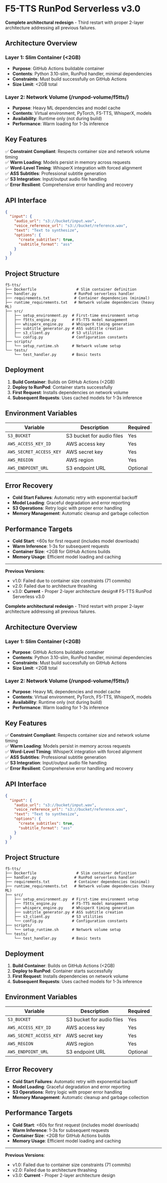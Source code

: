 # F5-TTS RunPod Serverless v3.0

**Complete architectural redesign** - Third restart with proper 2-layer architecture addressing all previous failures.

## Architecture Overview

### Layer 1: Slim Container (<2GB)
- **Purpose**: GitHub Actions buildable container
- **Contents**: Python 3.10-slim, RunPod handler, minimal dependencies
- **Constraints**: Must build successfully on GitHub Actions
- **Size Limit**: <2GB total

### Layer 2: Network Volume (/runpod-volume/f5tts/)
- **Purpose**: Heavy ML dependencies and model cache  
- **Contents**: Virtual environment, PyTorch, F5-TTS, WhisperX, models
- **Availability**: Runtime only (not during build)
- **Performance**: Warm loading for 1-3s inference

## Key Features

✅ **Constraint Compliant**: Respects container size and network volume timing  
✅ **Warm Loading**: Models persist in memory across requests  
✅ **Word-Level Timing**: WhisperX integration with forced alignment  
✅ **ASS Subtitles**: Professional subtitle generation  
✅ **S3 Integration**: Input/output audio file handling  
✅ **Error Resilient**: Comprehensive error handling and recovery  

## API Interface

```json
{
  "input": {
    "audio_url": "s3://bucket/input.wav",
    "voice_reference_url": "s3://bucket/reference.wav", 
    "text": "Text to synthesize",
    "options": {
      "create_subtitles": true,
      "subtitle_format": "ass"
    }
  }
}
```

## Project Structure

```
f5-tts/
├── Dockerfile                  # Slim container definition  
├── handler.py                 # RunPod serverless handler
├── requirements.txt           # Container dependencies (minimal)
├── runtime_requirements.txt   # Network volume dependencies (heavy ML)
├── src/
│   ├── setup_environment.py  # First-time environment setup
│   ├── f5tts_engine.py       # F5-TTS model management
│   ├── whisperx_engine.py    # WhisperX timing generation
│   ├── subtitle_generator.py # ASS subtitle creation
│   ├── s3_client.py          # S3 utilities  
│   └── config.py             # Configuration constants
├── scripts/
│   └── setup_runtime.sh      # Network volume setup
└── tests/
    └── test_handler.py       # Basic tests
```

## Deployment

1. **Build Container**: Builds on GitHub Actions (<2GB)
2. **Deploy to RunPod**: Container starts successfully  
3. **First Request**: Installs dependencies on network volume
4. **Subsequent Requests**: Uses cached models for 1-3s inference

## Environment Variables

| Variable | Description | Required |
|----------|-------------|----------|
| `S3_BUCKET` | S3 bucket for audio files | Yes |
| `AWS_ACCESS_KEY_ID` | AWS access key | Yes |
| `AWS_SECRET_ACCESS_KEY` | AWS secret key | Yes |
| `AWS_REGION` | AWS region | Yes |
| `AWS_ENDPOINT_URL` | S3 endpoint URL | Optional |

## Error Recovery

- **Cold Start Failures**: Automatic retry with exponential backoff
- **Model Loading**: Graceful degradation and error reporting  
- **S3 Operations**: Retry logic with proper error handling
- **Memory Management**: Automatic cleanup and garbage collection

## Performance Targets

- **Cold Start**: <60s for first request (includes model downloads)
- **Warm Inference**: 1-3s for subsequent requests
- **Container Size**: <2GB for GitHub Actions builds  
- **Memory Usage**: Efficient model loading and caching

---

**Previous Versions**: 
- v1.0: Failed due to container size constraints (71 commits)
- v2.0: Failed due to architecture thrashing  
- v3.0: **Current** - Proper 2-layer architecture design# F5-TTS RunPod Serverless v3.0

**Complete architectural redesign** - Third restart with proper 2-layer architecture addressing all previous failures.

## Architecture Overview

### Layer 1: Slim Container (<2GB)
- **Purpose**: GitHub Actions buildable container
- **Contents**: Python 3.10-slim, RunPod handler, minimal dependencies
- **Constraints**: Must build successfully on GitHub Actions
- **Size Limit**: <2GB total

### Layer 2: Network Volume (/runpod-volume/f5tts/)
- **Purpose**: Heavy ML dependencies and model cache  
- **Contents**: Virtual environment, PyTorch, F5-TTS, WhisperX, models
- **Availability**: Runtime only (not during build)
- **Performance**: Warm loading for 1-3s inference

## Key Features

✅ **Constraint Compliant**: Respects container size and network volume timing  
✅ **Warm Loading**: Models persist in memory across requests  
✅ **Word-Level Timing**: WhisperX integration with forced alignment  
✅ **ASS Subtitles**: Professional subtitle generation  
✅ **S3 Integration**: Input/output audio file handling  
✅ **Error Resilient**: Comprehensive error handling and recovery  

## API Interface

```json
{
  "input": {
    "audio_url": "s3://bucket/input.wav",
    "voice_reference_url": "s3://bucket/reference.wav", 
    "text": "Text to synthesize",
    "options": {
      "create_subtitles": true,
      "subtitle_format": "ass"
    }
  }
}
```

## Project Structure

```
f5-tts/
├── Dockerfile                  # Slim container definition  
├── handler.py                 # RunPod serverless handler
├── requirements.txt           # Container dependencies (minimal)
├── runtime_requirements.txt   # Network volume dependencies (heavy ML)
├── src/
│   ├── setup_environment.py  # First-time environment setup
│   ├── f5tts_engine.py       # F5-TTS model management
│   ├── whisperx_engine.py    # WhisperX timing generation
│   ├── subtitle_generator.py # ASS subtitle creation
│   ├── s3_client.py          # S3 utilities  
│   └── config.py             # Configuration constants
├── scripts/
│   └── setup_runtime.sh      # Network volume setup
└── tests/
    └── test_handler.py       # Basic tests
```

## Deployment

1. **Build Container**: Builds on GitHub Actions (<2GB)
2. **Deploy to RunPod**: Container starts successfully  
3. **First Request**: Installs dependencies on network volume
4. **Subsequent Requests**: Uses cached models for 1-3s inference

## Environment Variables

| Variable | Description | Required |
|----------|-------------|----------|
| `S3_BUCKET` | S3 bucket for audio files | Yes |
| `AWS_ACCESS_KEY_ID` | AWS access key | Yes |
| `AWS_SECRET_ACCESS_KEY` | AWS secret key | Yes |
| `AWS_REGION` | AWS region | Yes |
| `AWS_ENDPOINT_URL` | S3 endpoint URL | Optional |

## Error Recovery

- **Cold Start Failures**: Automatic retry with exponential backoff
- **Model Loading**: Graceful degradation and error reporting  
- **S3 Operations**: Retry logic with proper error handling
- **Memory Management**: Automatic cleanup and garbage collection

## Performance Targets

- **Cold Start**: <60s for first request (includes model downloads)
- **Warm Inference**: 1-3s for subsequent requests
- **Container Size**: <2GB for GitHub Actions builds  
- **Memory Usage**: Efficient model loading and caching

---

**Previous Versions**: 
- v1.0: Failed due to container size constraints (71 commits)
- v2.0: Failed due to architecture thrashing  
- v3.0: **Current** - Proper 2-layer architecture design